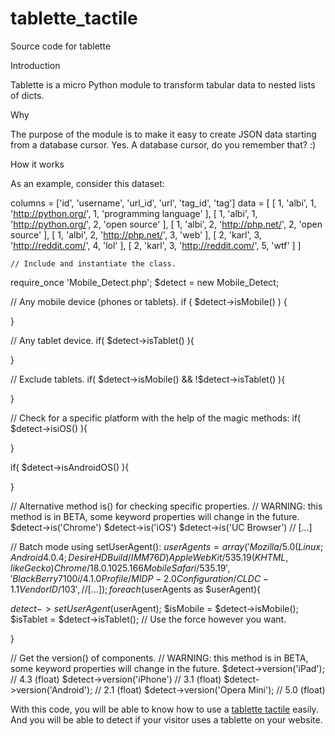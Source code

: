 # tablette_tactile
Source code for tablette

Introduction

Tablette is a micro Python module to transform tabular data to nested lists of dicts.

Why

The purpose of the module is to make it easy to create JSON data starting from a database cursor. Yes. A database cursor, do you remember that? :)

How it works

As an example, consider this dataset:

columns = ['id', 'username', 'url_id', 'url', 'tag_id', 'tag']
data = [
        [ 1, 'albi', 1, 'http://python.org/', 1, 'programming language' ],
        [ 1, 'albi', 1, 'http://python.org/', 2, 'open source' ],
        [ 1, 'albi', 2, 'http://php.net/', 2, 'open source' ],
        [ 1, 'albi', 2, 'http://php.net/', 3, 'web' ],
        [ 2, 'karl', 3, 'http://reddit.com/', 4, 'lol' ],
        [ 2, 'karl', 3, 'http://reddit.com/', 5, 'wtf' ]
    ]
    
    // Include and instantiate the class.
require_once 'Mobile_Detect.php';
$detect = new Mobile_Detect;
 
// Any mobile device (phones or tablets).
if ( $detect->isMobile() ) {
 
}
 
// Any tablet device.
if( $detect->isTablet() ){
 
}
 
// Exclude tablets.
if( $detect->isMobile() && !$detect->isTablet() ){
 
}
 
// Check for a specific platform with the help of the magic methods:
if( $detect->isiOS() ){
 
}
 
if( $detect->isAndroidOS() ){
 
}
 
// Alternative method is() for checking specific properties.
// WARNING: this method is in BETA, some keyword properties will change in the future.
$detect->is('Chrome')
$detect->is('iOS')
$detect->is('UC Browser')
// [...]
 
// Batch mode using setUserAgent():
$userAgents = array(
'Mozilla/5.0 (Linux; Android 4.0.4; Desire HD Build/IMM76D) AppleWebKit/535.19 (KHTML, like Gecko) Chrome/18.0.1025.166 Mobile Safari/535.19',
'BlackBerry7100i/4.1.0 Profile/MIDP-2.0 Configuration/CLDC-1.1 VendorID/103',
// [...]
);
foreach($userAgents as $userAgent){
 
  $detect->setUserAgent($userAgent);
  $isMobile = $detect->isMobile();
  $isTablet = $detect->isTablet();
  // Use the force however you want.
 
}
 
// Get the version() of components.
// WARNING: this method is in BETA, some keyword properties will change in the future.
$detect->version('iPad'); // 4.3 (float)
$detect->version('iPhone') // 3.1 (float)
$detect->version('Android'); // 2.1 (float)
$detect->version('Opera Mini'); // 5.0 (float)

With this code, you will be able to know how to use a [tablette tactile](https://www.besttech.fr) easily. And you will be able to detect if your visitor uses a tablette on your website.

